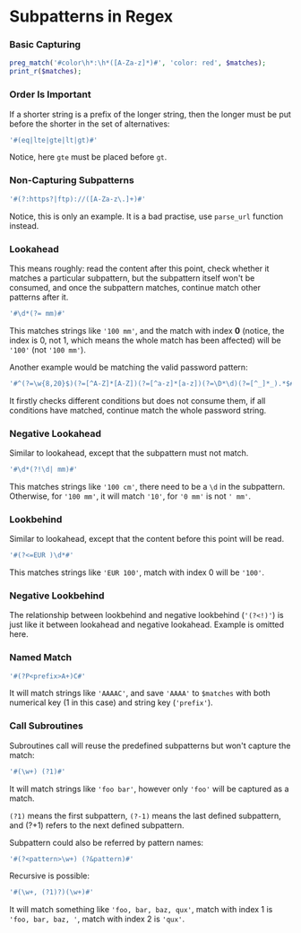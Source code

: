 # Subpatterns in Regex

### Basic Capturing

  ```php
preg_match('#color\h*:\h*([A-Za-z]*)#', 'color: red', $matches);
print_r($matches);
  ```

### Order Is Important

If a shorter string is a prefix of the longer string, then the longer must be put before the shorter in the set of alternatives:

  ```php
'#(eq|lte|gte|lt|gt)#'
  ```

Notice, here `gte` must be placed before `gt`.

### Non-Capturing Subpatterns

  ```php
'#(?:https?|ftp)://([A-Za-z\.]+)#'
  ```

Notice, this is only an example. It is a bad practise, use `parse_url` function instead.

### Lookahead

This means roughly: read the content after this point, check whether it matches a particular subpattern, but the subpattern itself won't be consumed, and once the subpattern matches, continue match other patterns after it.

  ```php
'#\d*(?= mm)#'
  ```

This matches strings like `'100 mm'`, and the match with index __0__ (notice, the index is 0, not 1, which means the whole match has been affected) will be `'100'` (not `'100 mm'`).

Another example would be matching the valid password pattern:

  ```php
'#^(?=\w{8,20}$)(?=[^A-Z]*[A-Z])(?=[^a-z]*[a-z])(?=\D*\d)(?=[^_]*_).*$#'
  ```

It firstly checks different conditions but does not consume them, if all conditions have matched, continue match the whole password string.

### Negative Lookahead

Similar to lookahead, except that the subpattern must not match.

  ```php
'#\d*(?!\d| mm)#'
  ```

This matches strings like `'100 cm'`, there need to be a `\d` in the subpattern. Otherwise, for `'100 mm'`, it will match `'10'`, for `'0 mm'` is not `' mm'`.

### Lookbehind

Similar to lookahead, except that the content before this point will be read.

  ```php
'#(?<=EUR )\d*#'
  ```

This matches strings like `'EUR 100'`, match with index 0 will be `'100'`.

### Negative Lookbehind

The relationship between lookbehind and negative lookbehind (`'(?<!)'`) is just like it between lookahead and negative lookahead. Example is omitted here.

### Named Match

  ```php
'#(?P<prefix>A+)C#'
  ```

It will match strings like `'AAAAC'`, and save `'AAAA'` to `$matches` with both numerical key (1 in this case) and string key (`'prefix'`).

### Call Subroutines

Subroutines call will reuse the predefined subpatterns but won't capture the match:

  ```php
'#(\w+) (?1)#'
  ```

It will match strings like `'foo bar'`, however only `'foo'` will be captured as a match.

`(?1)` means the first subpattern, `(?-1)` means the last defined subpattern, and (?+1) refers to the next defined subpattern.

Subpattern could also be referred by pattern names:

  ```php
'#(?<pattern>\w+) (?&pattern)#'
  ```

Recursive is possible:

  ```php
'#(\w+, (?1)?)(\w+)#'
  ```

It will match something like `'foo, bar, baz, qux'`, match with index 1 is `'foo, bar, baz, '`, match with index 2 is `'qux'`.

### 
